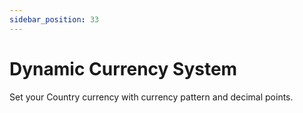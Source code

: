 ```yaml
---
sidebar_position: 33
---
```

# Dynamic Currency System

Set your Country currency with currency pattern and decimal points. 